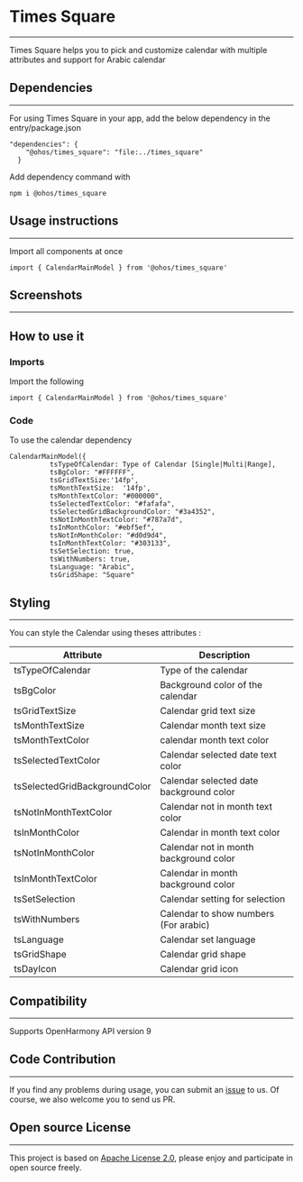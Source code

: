 # Times Square
****
Times Square helps you to pick and customize calendar with multiple attributes and support for Arabic calendar 
## Dependencies
****
For using Times Square in your app, add the below dependency in the entry/package.json  
```
"dependencies": {
    "@ohos/times_square": "file:../times_square"
  }
```
Add dependency command with
```
npm i @ohos/times_square
```
## Usage instructions
****
Import all components at once
```
import { CalendarMainModel } from '@ohos/times_square'
```
## Screenshots
****

## How to use it
### Imports
Import the following
```
import { CalendarMainModel } from '@ohos/times_square'
```
### Code
To use the calendar dependency
```
CalendarMainModel({
          tsTypeOfCalendar: Type of Calendar [Single|Multi|Range],
          tsBgColor: "#FFFFFF",
          tsGridTextSize:'14fp',
          tsMonthTextSize:  '14fp',
          tsMonthTextColor: "#000000",
          tsSelectedTextColor: "#fafafa",
          tsSelectedGridBackgroundColor: "#3a4352",
          tsNotInMonthTextColor: "#787a7d",
          tsInMonthColor: "#ebf5ef",
          tsNotInMonthColor: "#d0d9d4",
          tsInMonthTextColor: "#303133",
          tsSetSelection: true,
          tsWithNumbers: true,
          tsLanguage: "Arabic",
          tsGridShape: "Square"
```

## Styling
****
You can style the Calendar  using theses attributes :

| Attribute | Description |
| -------- | ----------- |
|tsTypeOfCalendar|Type of the calendar|
|tsBgColor|Background color of the calendar|
|tsGridTextSize|Calendar grid text size|
|tsMonthTextSize|Calendar month text size|
|tsMonthTextColor|calendar month text color|
|tsSelectedTextColor|Calendar selected date text color|
|tsSelectedGridBackgroundColor|Calendar selected date background color|
|tsNotInMonthTextColor|Calendar not in month text color|
|tsInMonthColor|Calendar in month text color|
|tsNotInMonthColor|Calendar not in month background color|
|tsInMonthTextColor|Calendar in month background color|
|tsSetSelection|Calendar setting for selection|
|tsWithNumbers|Calendar to show numbers (For arabic)|
|tsLanguage|Calendar set language|
|tsGridShape|Calendar grid shape|
|tsDayIcon|Calendar grid icon|

## Compatibility
****
Supports OpenHarmony API version 9
## Code Contribution
****
If you find any problems during usage, you can submit an [issue](https://github.com/satvikshubham/BusinessHoursPicker/issues/new/choose) to us. Of course, we also welcome you to send us PR.
## Open source License
****
This project is based on [Apache License 2.0](./LICENSE), please enjoy and participate in open source freely.
